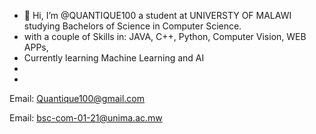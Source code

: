 - 👋 Hi, I’m @QUANTIQUE100 a student at UNIVERSTY OF MALAWI studying Bachelors of Science in Computer Science.
- with a couple of Skills in: JAVA, C++, Python, Computer Vision, WEB APPs,
- Currently learning Machine Learning and AI
- 
- 
Email: Quantique100@gmail.com

Email: bsc-com-01-21@unima.ac.mw
